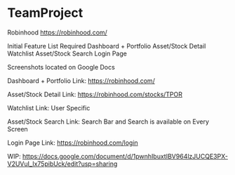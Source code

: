 # TeamProject

Robinhood 
https://robinhood.com/

Initial Feature List
Required
Dashboard + Portfolio
Asset/Stock Detail
Watchlist
Asset/Stock Search
Login Page

Screenshots located on Google Docs

Dashboard + Portfolio
Link: https://robinhood.com/ 


Asset/Stock Detail
Link: https://robinhood.com/stocks/TPOR


Watchlist
Link: User Specific

Asset/Stock Search 
Link: Search Bar and Search is available on Every Screen


Login Page
Link: https://robinhood.com/login

WIP: https://docs.google.com/document/d/1pwnhIbuxtIBV964lzJUCQE3PX-V2UVuI_Ix75pibUck/edit?usp=sharing








